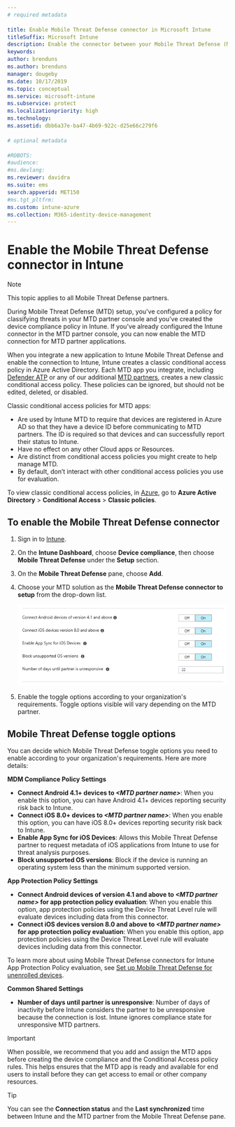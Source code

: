 ```yaml
---
# required metadata

title: Enable Mobile Threat Defense connector in Microsoft Intune
titleSuffix: Microsoft Intune
description: Enable the connector between your Mobile Threat Defense (MTD) partner and Microsoft Intune.
keywords:
author: brenduns
ms.author: brenduns
manager: dougeby
ms.date: 10/17/2019
ms.topic: conceptual
ms.service: microsoft-intune
ms.subservice: protect
ms.localizationpriority: high
ms.technology:
ms.assetid: dbb6a37e-ba47-4b69-922c-d25e66c279f6

# optional metadata

#ROBOTS:
#audience:
#ms.devlang:
ms.reviewer: davidra
ms.suite: ems
search.appverid: MET150
#ms.tgt_pltfrm:
ms.custom: intune-azure
ms.collection: M365-identity-device-management
---
```


# Enable the Mobile Threat Defense connector in Intune

> [!NOTE] 
> This topic applies to all Mobile Threat Defense partners.

During Mobile Threat Defense (MTD) setup, you've configured a policy for classifying threats in your MTD partner console and you've created the device compliance policy in Intune. If you've already configured the Intune connector in the MTD partner console, you can now enable the MTD connection for MTD partner applications.

When you integrate a new application to Intune Mobile Threat Defense and enable the connection to Intune, Intune creates a classic conditional access policy in Azure Active Directory. Each MTD app you integrate, including [Defender ATP](advanced-threat-protection.md) or any of our additional [MTD partners](mobile-threat-defense.md#mobile-threat-defense-partners), creates a new classic conditional access policy. These policies can be ignored, but should not be edited, deleted, or disabled.

Classic conditional access policies for MTD apps: 

- Are used by Intune MTD to require that devices are registered in Azure AD so that they have a device ID before communicating to MTD partners. The ID is required so that devices and can successfully report their status to Intune.  
- Have no effect on any other Cloud apps or Resources.  
- Are distinct from conditional access policies you might create to help manage MTD.
- By default, don’t interact with other conditional access policies you use for evaluation.  

To view classic conditional access policies, in [Azure](https://portal.azure.com/#home), go to **Azure Active Directory** > **Conditional Access** > **Classic policies**.


## To enable the Mobile Threat Defense connector

1. Sign in to [Intune](https://go.microsoft.com/fwlink/?linkid=2090973).

4. On the **Intune Dashboard**, choose **Device compliance**, then choose **Mobile Threat Defense** under the **Setup** section.

5. On the **Mobile Threat Defense** pane, choose **Add**.

6. Choose your MTD solution as the **Mobile Threat Defense connector to setup** from the drop-down list.

    ![MTD setup in Intune Azure portal](./media/mtd-connector-enable/enable-mtd-connector-1.png)

7. Enable the toggle options according to your organization's requirements. Toggle options visible will vary depending on the MTD partner.

## Mobile Threat Defense toggle options

You can decide which Mobile Threat Defense toggle options you need to enable according to your organization's requirements. Here are more details:

**MDM Compliance Policy Settings**
- **Connect Android 4.1+ devices to _\<MTD partner name>_**: When you enable this option, you can have Android 4.1+ devices reporting security risk back to Intune.
- **Connect iOS 8.0+ devices to _\<MTD partner name>_**: When you enable this option, you can have iOS 8.0+ devices reporting security risk back to Intune.
- **Enable App Sync for iOS Devices**: Allows this Mobile Threat Defense partner to request metadata of iOS applications from Intune to use for threat analysis purposes.
- **Block unsupported OS versions**: Block if the device is running an operating system less than the minimum supported version.

**App Protection Policy Settings**
- **Connect Android devices of version 4.1 and above to *\<MTD partner name>* for app protection policy evaluation**: When you enable this option, app protection policies using the Device Threat Level rule will evaluate devices including data from this connector.
- **Connect iOS devices version 8.0 and above to *\<MTD partner name>* for app protection policy evaluation**: When you enable this option, app protection policies using the Device Threat Level rule will evaluate devices including data from this connector.

To learn more about using Mobile Threat Defense connectors for Intune App Protection Policy evaluation, see [Set up Mobile Threat Defense for unenrolled devices](~/protect/mtd-enable-unenrolled-devices.md).

**Common Shared Settings**
- **Number of days until partner is unresponsive**: Number of days of inactivity before Intune considers the partner to be unresponsive because the connection is lost. Intune ignores compliance state for unresponsive MTD partners.

> [!IMPORTANT] 
> When possible, we recommend that you add and assign the MTD apps before creating the device compliance and the Conditional Access policy rules. This helps ensures that the MTD app is ready and available for end users to install before they can get access to email or other company resources.

> [!TIP]
> You can see the **Connection status** and the **Last synchronized** time between Intune and the MTD partner from the Mobile Threat Defense pane.
